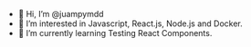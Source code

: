 - 👋 Hi, I’m @juampymdd
- 👀 I’m interested in Javascript, React.js, Node.js and Docker.
- 🌱 I’m currently learning Testing React Components.

<!---
juampymdd/juampymdd is a ✨ special ✨ repository because its `README.md` (this file) appears on your GitHub profile.
You can click the Preview link to take a look at your changes.
--->
